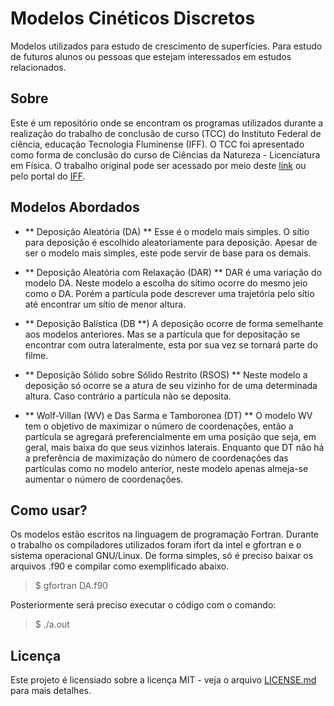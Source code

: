# Modelos Cinéticos Discretos
Modelos utilizados para estudo de crescimento de superfícies. Para estudo de futuros alunos ou pessoas que estejam interessados em estudos relacionados.

## Sobre
Este é um repositório onde se encontram os programas utilizados durante a realização do trabalho de conclusão de curso (TCC) do Instituto Federal de ciência, educação Tecnologia Fluminense (IFF). O TCC foi apresentado como forma de conclusão do curso de Ciências da Natureza - Licenciatura em Física. O trabalho original pode ser acessado por meio deste [link](http://bd.centro.iff.edu.br/jspui/handle/123456789/1360) ou pelo portal do [IFF](http://portal1.iff.edu.br/nossos-campi/campos-centro).

## Modelos Abordados
- ** Deposição Aleatória (DA) **
Esse é o modelo mais simples. O sítio para deposição é escolhido aleatoriamente para deposição. Apesar de ser o modelo mais simples, este pode servir de base para os demais.

- ** Deposição Aleatória com Relaxação (DAR) **
DAR é uma variação do modelo DA. Neste modelo a escolha do sítimo ocorre do mesmo jeio como o DA. Porém a partícula pode descrever uma trajetória pelo sítio até encontrar um sítio de menor altura.

- ** Deposição Balística (DB **)
A deposição ocorre de forma semelhante aos modelos anteriores. Mas se a partícula que for depositação se encontrar com outra lateralmente, esta por sua vez se tornará parte do filme.

- ** Deposição Sólido sobre Sólido Restrito (RSOS) **
Neste modelo a deposição só ocorre se a atura de seu vizinho for de uma determinada altura. Caso contrário a partícula não se deposita.

- ** Wolf-Villan (WV) e Das Sarma e Tamboronea (DT) **
O modelo WV tem o objetivo de maximizar o número de coordenações, então a partícula se agregará preferencialmente em uma posição que seja, em geral, mais baixa do que seus vizinhos laterais. Enquanto que DT não há a preferência de maximização do número de coordenações das partículas como no modelo anterior, neste modelo apenas almeja-se aumentar o número de coordenações.

## Como usar?
Os modelos estão escritos na linguagem de programação Fortran. Durante o trabalho os compiladores utilizados foram ifort da intel e gfortran e o sistema operacional GNU/Linux. De forma simples, só é preciso baixar os arquivos .f90 e compilar como exemplificado abaixo.

> $ gfortran DA.f90

Posteriormente será preciso executar o código com o comando:

> $ ./a.out

## Licença
Este projeto é licensiado sobre a licença MIT - veja o arquivo [LICENSE.md](LICENSE.md) para mais detalhes.



























